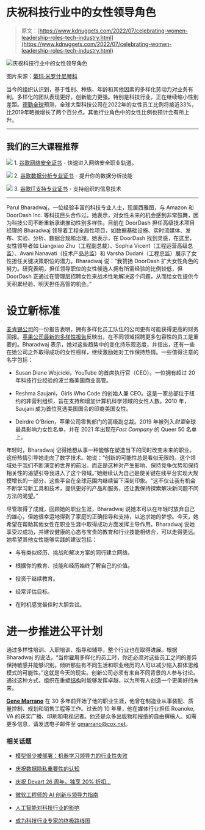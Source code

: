 # 庆祝科技行业中的女性领导角色

> 原文：[https://www.kdnuggets.com/2022/07/celebrating-women-leadership-roles-tech-industry.html](https://www.kdnuggets.com/2022/07/celebrating-women-leadership-roles-tech-industry.html)

![庆祝科技行业中的女性领导角色](../Images/ecbcdf5765319d034d85b5dc5cf6d3f4.png)

图片来源：[蒂玛·米罗什尼琴科](https://www.pexels.com/photo/women-wearing-blazers-in-different-colors-while-looking-with-a-serious-face-7202771/)

当今的组织认识到，基于性别、种族、年龄和其他因素的多样化劳动力对业务有利。多样化的团队表现更好，创新能力更强。特别是科技行业，正在继续缩小性别差距。[德勤全球](https://www2.deloitte.com/us/en/insights/industry/technology/technology-media-and-telecom-predictions/2022/statistics-show-women-in-technology-are-facing-new-headwinds.html)预测，全球大型科技公司在2022年的女性员工比例将接近33%，比2019年略微增长了两个百分点。其他行业角色中的女性比例也预计会有所上升。

* * *

## 我们的三大课程推荐

![](../Images/0244c01ba9267c002ef39d4907e0b8fb.png) 1\. [谷歌网络安全证书](https://www.kdnuggets.com/google-cybersecurity) - 快速进入网络安全职业轨道。

![](../Images/e225c49c3c91745821c8c0368bf04711.png) 2\. [谷歌数据分析专业证书](https://www.kdnuggets.com/google-data-analytics) - 提升你的数据分析技能

![](../Images/0244c01ba9267c002ef39d4907e0b8fb.png) 3\. [谷歌IT支持专业证书](https://www.kdnuggets.com/google-itsupport) - 支持组织的信息技术

* * *

Parul Bharadwaj，一位经验丰富的科技专业人士，现居西雅图，与 Amazon 和 DoorDash Inc. 等科技巨头合作过。她表示，对女性未来的机会感到非常鼓舞，因为科技公司不断重新承诺推动性别多样性。目前在 DoorDash 担任高级技术项目经理的 Bharadwaj 领导着工程全局性项目，如数据基础设施、实时流媒体、发布、实验、分析、数据合规和治理。她表示，在 DoorDash 找到灵感，在这里，女性领导者如 Liangxiao Zhu（工程副总裁）、Sophia Vicent（工程运营高级总监）、Avani Nanavati（技术产品总监）和 Varsha Dudani（工程总监）展示了女性担任关键决策职位的潜力。Bharadwaj 说：“我赞扬 DoorDash 扩大女性角色的努力。研究表明，担任领导职位的女性候选人拥有所需经验的比例较低，但 DoorDash 正通过在管理层招聘女性来战术性地解决这个问题，从而给女性提供今天积累经验、明天担任高管的机会。”

# 设立新标准

[麦肯锡公司](https://www.mckinsey.com/business-functions/people-and-organizational-performance/our-insights/why-diversity-matters)的一份报告表明，拥有多样化员工队伍的公司更有可能获得更高的财务回报。[苹果公司最新的多样性报告](https://9to5mac.com/2022/03/24/apple-inclusion-diversity-report-2021/)反映出，在不同领域招聘更多包容性的员工是重要的。Bharadwaj 表示，她对这些趋势中的变化持乐观态度，并指出，还有一些在她公司之外取得成功的女性榜样，继续激励她对工作保持热情。一些值得注意的名字包括：

+   Susan Diane Wojcicki，YouTube 的首席执行官（CEO）。一位拥有超过 20 年科技行业经验的波兰裔美国商业高管。

+   Reshma Saujani，Girls Who Code 的创始人兼 CEO。这是一家总部位于纽约的非营利组织，旨在支持和增加计算机科学领域的女性人数。2010 年，Saujani 成为首位竞选美国国会的印裔美国女性。

+   Deirdre O’Brien，苹果公司零售部门的高级副总裁。2019 年被列入*财富*全球最具影响力女性名单，并在 2021 年出现在*Fast Company* 的 Queer 50 名单上。

年轻时，Bharadwaj 记得她想从事一种能够在塑造当下的同时改变未来的职业。这份热情引导她走向了数字技术。她说：“创新的可能性总是看似无限的。这个领域处于我们不断演变的世界的前沿。而正是这种对产生影响、保持竞争优势和保持相关性的渴望引导我进入了这个领域。”她继续认为自己是使关键在线平台实现大规模增长的一部分，这些平台在全球范围内继续留下深刻印象。“这不仅让我有机会不断学习新工具和技术，提供更好的产品和服务，还让我保持探索解决新问题不同方法的渴望。”

尽管取得了成就，回顾她的职业生涯，Bharadwaj 说她本可以在年轻时放弃自己的雄心，但她很幸运地得到了家庭的正确指导和支持，以追求她的梦想。今天，她希望在帮助其他女性在职业生涯中取得成功方面发挥主导作用。Bharadwaj 说她享受过成功，并建议健康的心态与宝贵的教育和行业技能相结合，可以走得更远。她希望其他女性能够实践的建议包括：

+   与有类似经历、挑战和解决方案的同行建立网络。

+   根据你的教育、技能和经历始终了解自己的价值。

+   投资于继续教育。

+   经常评估目标。

+   在时机感觉最佳时大胆尝试。

# 进一步推进公平计划

通过多样性培训、入职培训、指导和辅导，整个行业也在取得进展。根据 Bharadwaj 的说法，“当你雇用多样化的员工时，你还必须对这些员工之间的差异保持敏感并能够识别。倾听那些有不同生活和职业经历的人可以减少陷入群体思维模式的可能性。”这就是今天的现实。创新公司必须有来自不同背景的人参与讨论。通过这种方式，组织在重塑[结构](https://hbr.org/2020/11/getting-serious-about-diversity-enough-already-with-the-business-case)时能够发挥卓越，以为所有人创造一个更美好的未来。

**[Gene Marrano](https://www.linkedin.com/in/gene-marrano-09a80ba0/)** 在 30 多年前开始了他的职业生涯，他曾在制造业从事装配、质量控制、规划和销售工程等工作。过去的 10 年里，他在媒体行业担任 Roanoke, VA 的获奖广播、印刷和电视记者。他还是众多出版物和报纸的自由撰稿人。如需更多信息，请发送电子邮件至 [gmarrano@cox.net](mailto:gmarrano@cox.net)。

### 相关话题

+   [模型很少被部署：机器学习领导力的行业性失败](https://www.kdnuggets.com/2022/01/models-rarely-deployed-industrywide-failure-machine-learning-leadership.html)

+   [庆祝数据隐私重要性的认知](https://www.kdnuggets.com/2022/01/celebrating-awareness-importance-data-privacy.html)

+   [庆祝 Devart 26 周年，独享 20% 折扣…](https://www.kdnuggets.com/2023/08/devart-celebrating-26th-birthday-exclusive-discount-data-connectivity-tools.html)

+   [微软工程师的 AI 创新与领导力指南](https://www.kdnuggets.com/a-microsoft-engineer-guide-to-ai-innovation-and-leadership)

+   [人工智能对科技行业的影响](https://www.kdnuggets.com/the-impact-of-ai-on-the-tech-industry)

+   [成为科技行业专家的终极路线图](https://www.kdnuggets.com/the-ultimate-roadmap-to-becoming-specialised-in-the-tech-industry)
